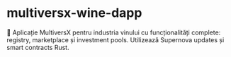 # multiversx-wine-dapp
🍷 Aplicație MultiversX pentru industria vinului cu funcționalități complete: registry, marketplace și investment pools. Utilizează Supernova updates și smart contracts Rust.
